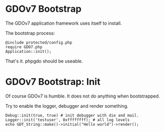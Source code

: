 # GDOv7 Bootstrap

The GDOv7 application framework uses itself to install.

The bootstrap process:

    @include protected/config.php
    require GDO7.php
    Application::init();


That's it. phpgdo should be useable.


# GDOv7 Bootstrap: Init

Of course GDOv7 is humble. It does not do anything when bootstrapped.

Try to enable the logger, debugger and render something.

    Debug::init(true, true) # init debugger with die and mail.
    Logger::init('testuser', 0xffffffff); # all log levels
    echo GDT_String::make()->initial("Hello world")->render();
